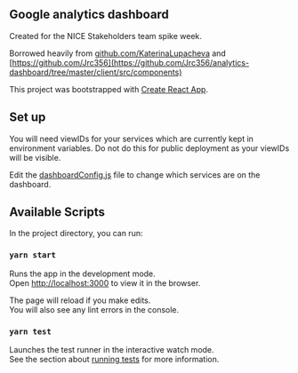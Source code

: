 ## Google analytics dashboard

Created for the NICE Stakeholders team spike week.

Borrowed heavily from [github.com/KaterinaLupacheva](https://github.com/KaterinaLupacheva/react-google-analytics-dashboard) and [https://github.com/Jrc356](https://github.com/Jrc356/analytics-dashboard/tree/master/client/src/components)

This project was bootstrapped with [Create React App](https://github.com/facebook/create-react-app).

## Set up

You will need viewIDs for your services which are currently kept in environment variables. Do not do this for public deployment as your viewIDs will be visible.

Edit the [dashboardConfig.js](https://github.com/emollett/dashboard/blob/master/src/dashboardConfig.js) file to change which services are on the dashboard.

## Available Scripts

In the project directory, you can run:

### `yarn start`

Runs the app in the development mode.<br />
Open [http://localhost:3000](http://localhost:3000) to view it in the browser.

The page will reload if you make edits.<br />
You will also see any lint errors in the console.

### `yarn test`

Launches the test runner in the interactive watch mode.<br />
See the section about [running tests](https://facebook.github.io/create-react-app/docs/running-tests) for more information.


